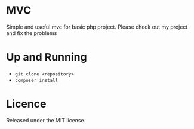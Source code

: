 # MVC
Simple and useful mvc for basic php project. 
Please check out my project and fix the problems

# Up and Running
- `git clone <repository>`
- `composer install`


# Licence
Released under the MIT license.
